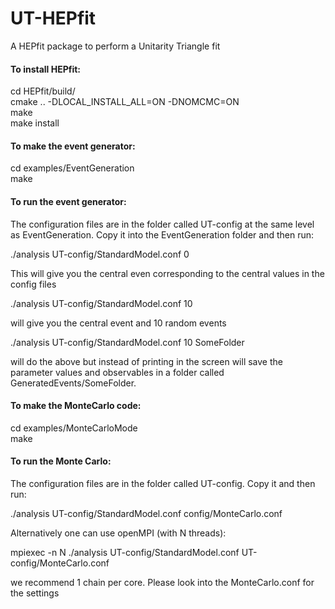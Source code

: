 # UT-HEPfit
A HEPfit package to perform a Unitarity Triangle fit

#### To install HEPfit:

cd HEPfit/build/     
cmake .. -DLOCAL_INSTALL_ALL=ON -DNOMCMC=ON    
make    
make install

#### To make the event generator:

cd examples/EventGeneration   
make

#### To run the event generator:

The configuration files are in the folder called UT-config at the same level as EventGeneration. Copy it into the EventGeneration folder and then run:

./analysis UT-config/StandardModel.conf 0

This will give you the central even corresponding to the central values in the config files

./analysis UT-config/StandardModel.conf 10

will give you the central event and 10 random events

./analysis UT-config/StandardModel.conf 10 SomeFolder

will do the above but instead of printing in the screen will save the parameter values and observables in a folder called GeneratedEvents/SomeFolder.


#### To make the MonteCarlo code:

cd examples/MonteCarloMode   
make

#### To run the Monte Carlo:

The configuration files are in the folder called UT-config. Copy it and then run:

./analysis UT-config/StandardModel.conf config/MonteCarlo.conf

Alternatively one can use openMPI (with N threads):

mpiexec -n N ./analysis UT-config/StandardModel.conf UT-config/MonteCarlo.conf

we recommend 1 chain per core. Please look into the MonteCarlo.conf for the settings
